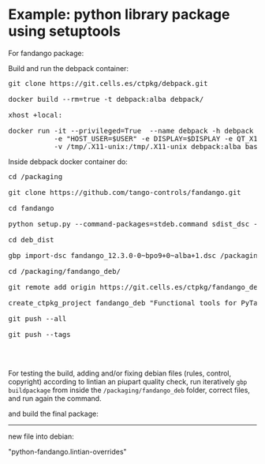 Example: python library package using setuptools
=========================================


For fandango package:

Build and run the debpack container:
<pre>
git clone https://git.cells.es/ctpkg/debpack.git

docker build --rm=true -t debpack:alba debpack/

xhost +local:

docker run -it --privileged=True  --name debpack -h debpack \
           -e "HOST_USER=$USER" -e DISPLAY=$DISPLAY -e QT_X11_NO_MITSHM=1 \
           -v /tmp/.X11-unix:/tmp/.X11-unix debpack:alba bash
</pre>


Inside debpack docker container do:
<pre>
cd /packaging

git clone https://github.com/tango-controls/fandango.git

cd fandango

python setup.py --command-packages=stdeb.command sdist_dsc --debian-version 0~bpo9+0~alba+1 --suite stretch-backports --depends 'python-tango, python-taurus'

cd deb_dist

gbp import-dsc fandango_12.3.0-0~bpo9+0~alba+1.dsc /packaging/fandango_deb --pristine-tar

cd /packaging/fandango_deb/

git remote add origin https://git.cells.es/ctpkg/fandango_deb.git

create_ctpkg_project fandango_deb "Functional tools for PyTango / Tango Control System" "lib, python, ALL, mrosanes" 

git push --all

git push --tags



</pre>


For testing the build, adding and/or fixing debian files (rules, control, copyright) according to lintian an piupart quality check, 
run iteratively `gbp buildpackage` from inside the `/packaging/fandango_deb` folder, correct files, and run again the command.




and build the final package:



----------



new file into debian:

"python-fandango.lintian-overrides"

